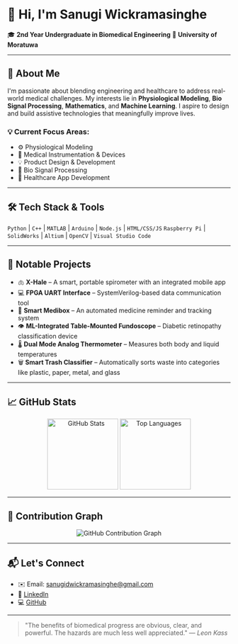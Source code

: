 # 👋 Hi, I'm Sanugi Wickramasinghe

🎓 **2nd Year Undergraduate in Biomedical Engineering**
🏫 **University of Moratuwa**

---

## 🔬 About Me

I'm passionate about blending engineering and healthcare to address real-world medical challenges. My interests lie in **Physiological Modeling**, **Bio Signal Processing**, **Mathematics**, and **Machine Learning**. I aspire to design and build assistive technologies that meaningfully improve lives.

### 💡 Current Focus Areas:

* ⚙️ Physiological Modeling
* 🧪 Medical Instrumentation & Devices
* 💡 Product Design & Development
* 🧠 Bio Signal Processing
* 📱 Healthcare App Development

---

## 🛠️ Tech Stack & Tools

`Python` | `C++` | `MATLAB` | `Arduino` | `Node.js` | `HTML/CSS/JS`
`Raspberry Pi` | `SolidWorks` | `Altium` | `OpenCV` | `Visual Studio Code`

---

## 📌 Notable Projects

* 🫁 **X-Hale** – A smart, portable spirometer with an integrated mobile app
* 💻 **FPGA UART Interface** – SystemVerilog-based data communication tool
* 💊 **Smart Medibox** – An automated medicine reminder and tracking system
* 👁️ **ML-Integrated Table-Mounted Fundoscope** – Diabetic retinopathy classification device
* 🌡️ **Dual Mode Analog Thermometer** – Measures both body and liquid temperatures
* 🗑️ **Smart Trash Classifier** – Automatically sorts waste into categories like plastic, paper, metal, and glass

---

## 📈 GitHub Stats

<p align="center">
  <img src="https://github-readme-stats.vercel.app/api?username=JayxTG&show_icons=true&theme=radical" alt="GitHub Stats" height="160" />
  <img src="https://github-readme-stats.vercel.app/api/top-langs/?username=JayxTG&layout=compact&theme=radical" alt="Top Languages" height="160" />
</p>

---

## 🔄 Contribution Graph

<p align="center">
  <img src="https://activity-graph.herokuapp.com/graph?username=JayxTG&theme=dracula" alt="GitHub Contribution Graph" />
</p>

---

## 📬 Let's Connect

* ✉️ Email: [sanugidwickramasinghe@gmail.com](mailto:sanugidwickramasinghe@gmail.com)
* 🔗 [LinkedIn](https://linkedin.com/in/your-profile)
* 💻 [GitHub](https://github.com/JayxTG)

---

> "The benefits of biomedical progress are obvious, clear, and powerful. The hazards are much less well appreciated."
> — *Leon Kass*

